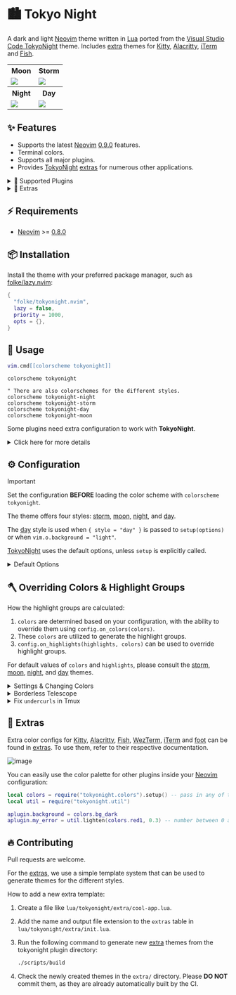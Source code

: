 # 🏙 Tokyo Night

A dark and light [Neovim](https://github.com/neovim/neovim) theme written in
[Lua](https://www.lua.org) ported from the [Visual Studio Code
TokyoNight](https://github.com/enkia/tokyo-night-vscode-theme) theme. Includes
[extra](#-extras) themes for [Kitty](https://sw.kovidgoyal.net/kitty/conf.html),
[Alacritty](https://github.com/alacritty/alacritty),
[iTerm](https://iterm2.com/) and
[Fish](https://fishshell.com/docs/current/index.html).

<table width="100%">
  <tr>
    <th>Moon</th>
    <th>Storm</th>
  </tr>
  <tr>
    <td width="50%">
      <img src="https://user-images.githubusercontent.com/292349/190951628-10ba28a1-57ff-4479-8eab-47400a402242.png" />
    </td>
    <td width="50%">
      <img src="https://user-images.githubusercontent.com/292349/115295095-3a9e5080-a10e-11eb-9aed-6054488c46ce.png" />
    </td>
  </tr>
  <tr>
    <th>Night</th>
    <th>Day</th>
  </tr>
  <tr>
    <td width="50%">
      <img src="https://user-images.githubusercontent.com/292349/115295327-7afdce80-a10e-11eb-89b3-2591262bf95a.png" />
    </td>
    <td width="50%">
      <img src="https://user-images.githubusercontent.com/292349/115996270-78c6c480-a593-11eb-8ed0-7d1400b058f5.png" />
    </td>
  </tr>
</table>

## ✨ Features

- Supports the latest [Neovim](https://github.com/neovim/neovim)
  [0.9.0](https://github.com/neovim/neovim/releases/tag/v0.9.0) features.
- Terminal colors.
- Supports all major plugins.
- Provides [TokyoNight](https://github.com/folke/tokyonight.nvim)
  [extras](#-extras) for numerous other applications.

<details>
<summary>🎨 Supported Plugins</summary>

<!-- plugins:start -->

| Plugin | Source |
| --- | --- |
| [aerial.nvim](https://github.com/stevearc/aerial.nvim) | [`aerial`](lua/tokyonight/groups/aerial.lua) |
| [ale](https://github.com/dense-analysis/ale) | [`ale`](lua/tokyonight/groups/ale.lua) |
| [alpha-nvim](https://github.com/goolord/alpha-nvim) | [`alpha`](lua/tokyonight/groups/alpha.lua) |
| [barbar.nvim](https://github.com/romgrk/barbar.nvim) | [`barbar`](lua/tokyonight/groups/barbar.lua) |
| [blink.cmp](https://github.com/Saghen/blink.cmp) | [`blink`](lua/tokyonight/groups/blink.lua) |
| [bufferline.nvim](https://github.com/akinsho/bufferline.nvim) | [`bufferline`](lua/tokyonight/groups/bufferline.lua) |
| [nvim-cmp](https://github.com/hrsh7th/nvim-cmp) | [`cmp`](lua/tokyonight/groups/cmp.lua) |
| [codeium.nvim](https://github.com/Exafunction/codeium.nvim) | [`codeium`](lua/tokyonight/groups/codeium.lua) |
| [copilot.lua](https://github.com/zbirenbaum/copilot.lua) | [`copilot`](lua/tokyonight/groups/copilot.lua) |
| [nvim-dap](https://github.com/mfussenegger/nvim-dap) | [`dap`](lua/tokyonight/groups/dap.lua) |
| [dashboard-nvim](https://github.com/nvimdev/dashboard-nvim) | [`dashboard`](lua/tokyonight/groups/dashboard.lua) |
| [flash.nvim](https://github.com/folke/flash.nvim) | [`flash`](lua/tokyonight/groups/flash.lua) |
| [fzf-lua](https://github.com/ibhagwan/fzf-lua) | [`fzf`](lua/tokyonight/groups/fzf.lua) |
| [vim-gitgutter](https://github.com/airblade/vim-gitgutter) | [`gitgutter`](lua/tokyonight/groups/gitgutter.lua) |
| [gitsigns.nvim](https://github.com/lewis6991/gitsigns.nvim) | [`gitsigns`](lua/tokyonight/groups/gitsigns.lua) |
| [glyph-palette.vim](https://github.com/lambdalisue/glyph-palette.vim) | [`glyph-palette`](lua/tokyonight/groups/glyph-palette.lua) |
| [grug-far.nvim](https://github.com/MagicDuck/grug-far.nvim) | [`grug-far`](lua/tokyonight/groups/grug-far.lua) |
| [headlines.nvim](https://github.com/lukas-reineke/headlines.nvim) | [`headlines`](lua/tokyonight/groups/headlines.lua) |
| [hop.nvim](https://github.com/phaazon/hop.nvim) | [`hop`](lua/tokyonight/groups/hop.lua) |
| [vim-illuminate](https://github.com/RRethy/vim-illuminate) | [`illuminate`](lua/tokyonight/groups/illuminate.lua) |
| [indent-blankline.nvim](https://github.com/lukas-reineke/indent-blankline.nvim) | [`indent-blankline`](lua/tokyonight/groups/indent-blankline.lua) |
| [indentmini.nvim](https://github.com/nvimdev/indentmini.nvim) | [`indentmini`](lua/tokyonight/groups/indentmini.lua) |
| [lazy.nvim](https://github.com/folke/lazy.nvim) | [`lazy`](lua/tokyonight/groups/lazy.lua) |
| [leap.nvim](https://github.com/ggandor/leap.nvim) | [`leap`](lua/tokyonight/groups/leap.lua) |
| [lspsaga.nvim](https://github.com/glepnir/lspsaga.nvim) | [`lspsaga`](lua/tokyonight/groups/lspsaga.lua) |
| [mini.animate](https://github.com/echasnovski/mini.animate) | [`mini_animate`](lua/tokyonight/groups/mini_animate.lua) |
| [mini.clue](https://github.com/echasnovski/mini.clue) | [`mini_clue`](lua/tokyonight/groups/mini_clue.lua) |
| [mini.completion](https://github.com/echasnovski/mini.completion) | [`mini_completion`](lua/tokyonight/groups/mini_completion.lua) |
| [mini.cursorword](https://github.com/echasnovski/mini.cursorword) | [`mini_cursorword`](lua/tokyonight/groups/mini_cursorword.lua) |
| [mini.deps](https://github.com/echasnovski/mini.deps) | [`mini_deps`](lua/tokyonight/groups/mini_deps.lua) |
| [mini.diff](https://github.com/echasnovski/mini.diff) | [`mini_diff`](lua/tokyonight/groups/mini_diff.lua) |
| [mini.files](https://github.com/echasnovski/mini.files) | [`mini_files`](lua/tokyonight/groups/mini_files.lua) |
| [mini.hipatterns](https://github.com/echasnovski/mini.hipatterns) | [`mini_hipatterns`](lua/tokyonight/groups/mini_hipatterns.lua) |
| [mini.icons](https://github.com/echasnovski/mini.icons) | [`mini_icons`](lua/tokyonight/groups/mini_icons.lua) |
| [mini.indentscope](https://github.com/echasnovski/mini.indentscope) | [`mini_indentscope`](lua/tokyonight/groups/mini_indentscope.lua) |
| [mini.jump](https://github.com/echasnovski/mini.jump) | [`mini_jump`](lua/tokyonight/groups/mini_jump.lua) |
| [mini.map](https://github.com/echasnovski/mini.map) | [`mini_map`](lua/tokyonight/groups/mini_map.lua) |
| [mini.notify](https://github.com/echasnovski/mini.notify) | [`mini_notify`](lua/tokyonight/groups/mini_notify.lua) |
| [mini.operators](https://github.com/echasnovski/mini.operators) | [`mini_operators`](lua/tokyonight/groups/mini_operators.lua) |
| [mini.pick](https://github.com/echasnovski/mini.pick) | [`mini_pick`](lua/tokyonight/groups/mini_pick.lua) |
| [mini.starter](https://github.com/echasnovski/mini.starter) | [`mini_starter`](lua/tokyonight/groups/mini_starter.lua) |
| [mini.statusline](https://github.com/echasnovski/mini.statusline) | [`mini_statusline`](lua/tokyonight/groups/mini_statusline.lua) |
| [mini.surround](https://github.com/echasnovski/mini.surround) | [`mini_surround`](lua/tokyonight/groups/mini_surround.lua) |
| [mini.tabline](https://github.com/echasnovski/mini.tabline) | [`mini_tabline`](lua/tokyonight/groups/mini_tabline.lua) |
| [mini.test](https://github.com/echasnovski/mini.test) | [`mini_test`](lua/tokyonight/groups/mini_test.lua) |
| [mini.trailspace](https://github.com/echasnovski/mini.trailspace) | [`mini_trailspace`](lua/tokyonight/groups/mini_trailspace.lua) |
| [nvim-navic](https://github.com/SmiteshP/nvim-navic) | [`navic`](lua/tokyonight/groups/navic.lua) |
| [neo-tree.nvim](https://github.com/nvim-neo-tree/neo-tree.nvim) | [`neo-tree`](lua/tokyonight/groups/neo-tree.lua) |
| [neogit](https://github.com/TimUntersberger/neogit) | [`neogit`](lua/tokyonight/groups/neogit.lua) |
| [neotest](https://github.com/nvim-neotest/neotest) | [`neotest`](lua/tokyonight/groups/neotest.lua) |
| [noice.nvim](https://github.com/folke/noice.nvim) | [`noice`](lua/tokyonight/groups/noice.lua) |
| [nvim-notify](https://github.com/rcarriga/nvim-notify) | [`notify`](lua/tokyonight/groups/notify.lua) |
| [nvim-tree.lua](https://github.com/kyazdani42/nvim-tree.lua) | [`nvim-tree`](lua/tokyonight/groups/nvim-tree.lua) |
| [octo.nvim](https://github.com/pwntester/octo.nvim) | [`octo`](lua/tokyonight/groups/octo.lua) |
| [rainbow-delimiters.nvim](https://github.com/HiPhish/rainbow-delimiters.nvim) | [`rainbow`](lua/tokyonight/groups/rainbow.lua) |
| [render-markdown.nvim](https://github.com/MeanderingProgrammer/render-markdown.nvim) | [`render-markdown`](lua/tokyonight/groups/render-markdown.lua) |
| [nvim-scrollbar](https://github.com/petertriho/nvim-scrollbar) | [`scrollbar`](lua/tokyonight/groups/scrollbar.lua) |
| [sidekick.nvim](https://github.com/folke/sidekick.nvim) | [`sidekick`](lua/tokyonight/groups/sidekick.lua) |
| [snacks.nvim](https://github.com/folke/snacks.nvim) | [`snacks`](lua/tokyonight/groups/snacks.lua) |
| [vim-sneak](https://github.com/justinmk/vim-sneak) | [`sneak`](lua/tokyonight/groups/sneak.lua) |
| [supermaven-nvim](https://github.com/supermaven-inc/supermaven-nvim) | [`supermaven`](lua/tokyonight/groups/supermaven.lua) |
| [telescope.nvim](https://github.com/nvim-telescope/telescope.nvim) | [`telescope`](lua/tokyonight/groups/telescope.lua) |
| [nvim-treesitter-context](https://github.com/nvim-treesitter/nvim-treesitter-context) | [`treesitter-context`](lua/tokyonight/groups/treesitter-context.lua) |
| [trouble.nvim](https://github.com/folke/trouble.nvim) | [`trouble`](lua/tokyonight/groups/trouble.lua) |
| [vimwiki](https://github.com/vimwiki/vimwiki) | [`vimwiki`](lua/tokyonight/groups/vimwiki.lua) |
| [which-key.nvim](https://github.com/folke/which-key.nvim) | [`which-key`](lua/tokyonight/groups/which-key.lua) |
| [yanky.nvim](https://github.com/gbprod/yanky.nvim) | [`yanky`](lua/tokyonight/groups/yanky.lua) |

<!-- plugins:end -->

</details>

<details>
<summary>🍭 Extras</summary>

<!-- extras:start -->

| Tool | Extra |
| --- | --- |
| [Aerc](https://git.sr.ht/~rjarry/aerc/) | [extras/aerc](extras/aerc) |
| [Aider](https://aider.chat) | [extras/aider](extras/aider) |
| [Alacritty](https://github.com/alacritty/alacritty) | [extras/alacritty](extras/alacritty) |
| [Btop++](https://github.com/aristocratos/btop) | [extras/btop](extras/btop) |
| [Delta](https://github.com/dandavison/delta) | [extras/delta](extras/delta) |
| [(Better-)Discord](https://betterdiscord.app/) | [extras/discord](extras/discord) |
| [Dunst](https://dunst-project.org/) | [extras/dunst](extras/dunst) |
| [eza](https://eza.rocks) | [extras/eza](extras/eza) |
| [Fish](https://fishshell.com/docs/current/index.html) | [extras/fish](extras/fish) |
| [Fish Themes](https://fishshell.com/docs/current/interactive.html#syntax-highlighting) | [extras/fish_themes](extras/fish_themes) |
| [Foot](https://codeberg.org/dnkl/foot) | [extras/foot](extras/foot) |
| [Fuzzel](https://codeberg.org/dnkl/fuzzel) | [extras/fuzzel](extras/fuzzel) |
| [Fzf](https://github.com/junegunn/fzf) | [extras/fzf](extras/fzf) |
| [Ghostty](https://github.com/ghostty-org/ghostty) | [extras/ghostty](extras/ghostty) |
| [GitUI](https://github.com/extrawurst/gitui) | [extras/gitui](extras/gitui) |
| [GNOME Terminal](https://gitlab.gnome.org/GNOME/gnome-terminal) | [extras/gnome_terminal](extras/gnome_terminal) |
| [Helix](https://helix-editor.com/) | [extras/helix](extras/helix) |
| [iSH ](https://ish.app) | [extras/ish](extras/ish) |
| [iTerm](https://iterm2.com/) | [extras/iterm](extras/iterm) |
| [Kitty](https://sw.kovidgoyal.net/kitty/conf.html) | [extras/kitty](extras/kitty) |
| [Konsole](https://konsole.kde.org/) | [extras/konsole](extras/konsole) |
| [Lazygit](https://github.com/jesseduffield/lazygit) | [extras/lazygit](extras/lazygit) |
| [Lua Table for testing](https://www.lua.org) | [extras/lua](extras/lua) |
| [opencode](https://github.com/sst/opencode) | [extras/opencode](extras/opencode) |
| [Prism](https://prismjs.com) | [extras/prism](extras/prism) |
| [process-compose](https://f1bonacc1.github.io/process-compose/) | [extras/process_compose](extras/process_compose) |
| [QTerminal](https://github.com/lxqt/qterminal) | [extras/qterminal](extras/qterminal) |
| [Slack](https://slack.com) | [extras/slack](extras/slack) |
| [Spotify Player](https://github.com/aome510/spotify-player) | [extras/spotify_player](extras/spotify_player) |
| [Sublime Text](https://www.sublimetext.com/docs/themes) | [extras/sublime](extras/sublime) |
| [Tailwind CSS (v4)](https://tailwindcss.com) | [extras/tailwindv4](extras/tailwindv4) |
| [Terminator](https://gnome-terminator.readthedocs.io/en/latest/config.html) | [extras/terminator](extras/terminator) |
| [Termux](https://termux.dev/) | [extras/termux](extras/termux) |
| [Tilix](https://github.com/gnunn1/tilix) | [extras/tilix](extras/tilix) |
| [Tmux](https://github.com/tmux/tmux/wiki) | [extras/tmux](extras/tmux) |
| [Vim](https://vimhelp.org/) | [extras/vim](extras/vim) |
| [Vimium](https://vimium.github.io/) | [extras/vimium](extras/vimium) |
| [WezTerm](https://wezfurlong.org/wezterm/config/files.html) | [extras/wezterm](extras/wezterm) |
| [Windows Terminal](https://aka.ms/terminal-documentation) | [extras/windows_terminal](extras/windows_terminal) |
| [Xfce Terminal](https://docs.xfce.org/apps/terminal/advanced) | [extras/xfceterm](extras/xfceterm) |
| [Xresources](https://wiki.archlinux.org/title/X_resources) | [extras/xresources](extras/xresources) |
| [Yazi](https://github.com/sxyazi/yazi) | [extras/yazi](extras/yazi) |
| [Zathura](https://pwmt.org/projects/zathura/) | [extras/zathura](extras/zathura) |
| [Zellij](https://zellij.dev/) | [extras/zellij](extras/zellij) |

<!-- extras:end -->

</details>

## ⚡️ Requirements

- [Neovim](https://github.com/neovim/neovim) >=
  [0.8.0](https://github.com/neovim/neovim/releases/tag/v0.8.0)

## 📦 Installation

Install the theme with your preferred package manager, such as
[folke/lazy.nvim](https://github.com/folke/lazy.nvim):

```lua
{
  "folke/tokyonight.nvim",
  lazy = false,
  priority = 1000,
  opts = {},
}
```

## 🚀 Usage

```lua
vim.cmd[[colorscheme tokyonight]]
```

```vim
colorscheme tokyonight

" There are also colorschemes for the different styles.
colorscheme tokyonight-night
colorscheme tokyonight-storm
colorscheme tokyonight-day
colorscheme tokyonight-moon
```

Some plugins need extra configuration to work with **TokyoNight**.

<details>
  <summary>Click here for more details</summary>

### [Barbecue](https://github.com/utilyre/barbecue.nvim)

```lua
-- Lua
require('barbecue').setup {
  -- ... your barbecue config
  theme = 'tokyonight',
  -- ... your barbecue config
}
```

### [Lualine](https://github.com/nvim-lualine/lualine.nvim)

```lua
-- Lua
require('lualine').setup {
  options = {
    -- ... your lualine config
    theme = 'tokyonight'
    -- ... your lualine config
  }
}
```

### [Lightline](https://github.com/itchyny/lightline.vim)

```vim
" Vim Script
let g:lightline = {'colorscheme': 'tokyonight'}
```

</details>

## ⚙️ Configuration

> [!IMPORTANT]
> Set the configuration **BEFORE** loading the color scheme with `colorscheme tokyonight`.

The theme offers four styles: [storm](#storm), [moon](#moon), [night](#night),
and [day](#day).

The [day](#day) style is used when `{ style = "day" }` is passed to
`setup(options)` or when `vim.o.background = "light"`.

[TokyoNight](https://github.com/folke/tokyonight.nvim) uses the default options,
unless `setup` is explicitly called.

<details>
  <summary>Default Options</summary>

<!-- config:start -->

```lua
---@class tokyonight.Config
---@field on_colors fun(colors: ColorScheme)
---@field on_highlights fun(highlights: tokyonight.Highlights, colors: ColorScheme)
M.defaults = {
  style = "moon", -- The theme comes in three styles, `storm`, a darker variant `night` and `day`
  light_style = "day", -- The theme is used when the background is set to light
  transparent = false, -- Enable this to disable setting the background color
  terminal_colors = true, -- Configure the colors used when opening a `:terminal` in Neovim
  styles = {
    -- Style to be applied to different syntax groups
    -- Value is any valid attr-list value for `:help nvim_set_hl`
    comments = { italic = true },
    keywords = { italic = true },
    functions = {},
    variables = {},
    -- Background styles. Can be "dark", "transparent" or "normal"
    sidebars = "dark", -- style for sidebars, see below
    floats = "dark", -- style for floating windows
  },
  day_brightness = 0.3, -- Adjusts the brightness of the colors of the **Day** style. Number between 0 and 1, from dull to vibrant colors
  dim_inactive = false, -- dims inactive windows
  lualine_bold = false, -- When `true`, section headers in the lualine theme will be bold

  --- You can override specific color groups to use other groups or a hex color
  --- function will be called with a ColorScheme table
  ---@param colors ColorScheme
  on_colors = function(colors) end,

  --- You can override specific highlights to use other groups or a hex color
  --- function will be called with a Highlights and ColorScheme table
  ---@param highlights tokyonight.Highlights
  ---@param colors ColorScheme
  on_highlights = function(highlights, colors) end,

  cache = true, -- When set to true, the theme will be cached for better performance

  ---@type table<string, boolean|{enabled:boolean}>
  plugins = {
    -- enable all plugins when not using lazy.nvim
    -- set to false to manually enable/disable plugins
    all = package.loaded.lazy == nil,
    -- uses your plugin manager to automatically enable needed plugins
    -- currently only lazy.nvim is supported
    auto = true,
    -- add any plugins here that you want to enable
    -- for all possible plugins, see:
    --   * https://github.com/folke/tokyonight.nvim/tree/main/lua/tokyonight/groups
    -- telescope = true,
  },
}
```

<!-- config:end -->

</details>

## 🪓 Overriding Colors & Highlight Groups

How the highlight groups are calculated:

1. `colors` are determined based on your configuration, with the ability to
   override them using `config.on_colors(colors)`.
1. These `colors` are utilized to generate the highlight groups.
1. `config.on_highlights(highlights, colors)` can be used to override highlight
   groups.

For default values of `colors` and `highlights`, please consult the
[storm](extras/lua/tokyonight_storm.lua),
[moon](extras/lua/tokyonight_moon.lua),
[night](extras/lua/tokyonight_night.lua), and
[day](extras/lua/tokyonight_day.lua) themes.

<details>
  <summary>Settings & Changing Colors</summary>

```lua
require("tokyonight").setup({
  -- use the night style
  style = "night",
  -- disable italic for functions
  styles = {
    functions = {}
  },
  -- Change the "hint" color to the "orange" color, and make the "error" color bright red
  on_colors = function(colors)
    colors.hint = colors.orange
    colors.error = "#ff0000"
  end
})
```

</details>

<details>
  <summary>Borderless Telescope</summary>

```lua
require("tokyonight").setup({
  on_highlights = function(hl, c)
    local prompt = "#2d3149"
    hl.TelescopeNormal = {
      bg = c.bg_dark,
      fg = c.fg_dark,
    }
    hl.TelescopeBorder = {
      bg = c.bg_dark,
      fg = c.bg_dark,
    }
    hl.TelescopePromptNormal = {
      bg = prompt,
    }
    hl.TelescopePromptBorder = {
      bg = prompt,
      fg = prompt,
    }
    hl.TelescopePromptTitle = {
      bg = prompt,
      fg = prompt,
    }
    hl.TelescopePreviewTitle = {
      bg = c.bg_dark,
      fg = c.bg_dark,
    }
    hl.TelescopeResultsTitle = {
      bg = c.bg_dark,
      fg = c.bg_dark,
    }
  end,
})
```

</details>

<details>
  <summary>Fix <code>undercurls</code> in Tmux</summary>

To have undercurls show up and in color, add the following to your
[Tmux](https://github.com/tmux/tmux) configuration file:

```sh
# Undercurl
set -g default-terminal "${TERM}"
set -as terminal-overrides ',*:Smulx=\E[4::%p1%dm'  # undercurl support
set -as terminal-overrides ',*:Setulc=\E[58::2::::%p1%{65536}%/%d::%p1%{256}%/%{255}%&%d::%p1%{255}%&%d%;m'  # underscore colours - needs tmux-3.0
```

</details>

## 🍭 Extras

Extra color configs for [Kitty](https://sw.kovidgoyal.net/kitty/conf.html),
[Alacritty](https://github.com/alacritty/alacritty),
[Fish](https://fishshell.com/docs/current/index.html), [WezTerm](https://wezfurlong.org/wezterm/config/files.html),
[iTerm](https://iterm2.com/) and [foot](https://codeberg.org/dnkl/foot) can be
found in [extras](extras/). To use them, refer to their respective
documentation.

![image](https://user-images.githubusercontent.com/292349/115395546-d8d6f880-a198-11eb-98fb-a1194787701d.png)

You can easily use the color palette for other plugins inside your
[Neovim](https://github.com/neovim/neovim) configuration:

```lua
local colors = require("tokyonight.colors").setup() -- pass in any of the config options as explained above
local util = require("tokyonight.util")

aplugin.background = colors.bg_dark
aplugin.my_error = util.lighten(colors.red1, 0.3) -- number between 0 and 1. 0 results in white, 1 results in red1
```

## 🔥 Contributing

Pull requests are welcome.

For the [extras](#-extras), we use a simple template system that can be used to
generate themes for the different styles.

How to add a new extra template:

1. Create a file like `lua/tokyonight/extra/cool-app.lua`.
2. Add the name and output file extension to the `extras` table in
   `lua/tokyonight/extra/init.lua`.
3. Run the following command to generate new [extra](#-extras) themes from the tokyonight plugin directory:

   ```sh
   ./scripts/build
   ```

4. Check the newly created themes in the `extra/` directory. Please **DO NOT**
   commit them, as they are already automatically built by the CI.
